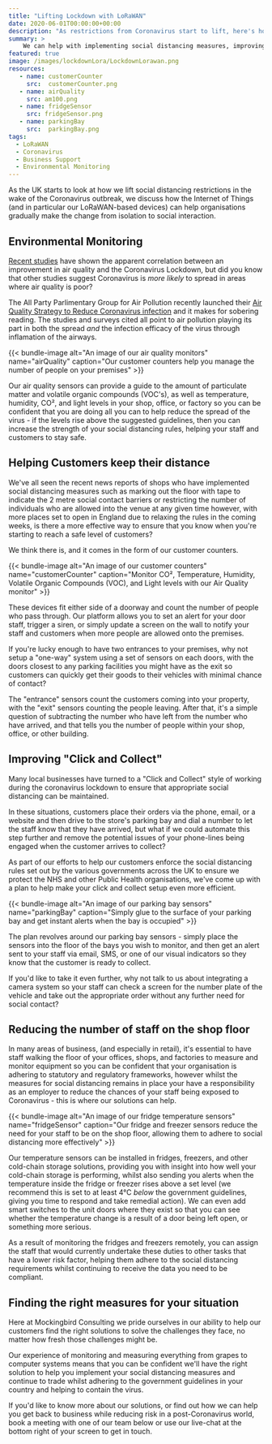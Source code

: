 ```yaml
--- 
title: "Lifting Lockdown with LoRaWAN"
date: 2020-06-01T00:00:00+00:00 
description: "As restrictions from Coronavirus start to lift, here's how we can help you get back into business whilst ensuring the safety of your customers"
summary: >
    We can help with implementing social distancing measures, improving click and connect facilities, and monitoring your environment for the conditions that are most likely to help Coronavirus spread.
featured: true
image: /images/lockdownLora/LockdownLorawan.png
resources: 
   - name: customerCounter
     src:  customerCounter.png
   - name: airQuality
     src: am100.png
   - name: fridgeSensor
     src: fridgeSensor.png
   - name: parkingBay
     src:  parkingBay.png
tags:
  - LoRaWAN 
  - Coronavirus
  - Business Support
  - Environmental Monitoring
---
```


As the UK starts to look at how we lift social distancing restrictions in the wake of the Coronavirus outbreak, we discuss how the Internet of Things (and in particular our LoRaWAN-based devices) can help organisations gradually make the change from isolation to social interaction.
## Environmental Monitoring

[Recent studies](https://www.theguardian.com/environment/2020/apr/30/clean-air-in-europe-during-lockdown-leads-to-11000-fewer-deaths) have shown the apparent correlation between an improvement in air quality and the Coronavirus Lockdown, but did you know that other studies suggest Coronavirus is *more likely* to spread in areas where air quality is poor?

The All Party Parlimentary Group for Air Pollution recently launched their [Air Quality Strategy to Reduce Coronavirus infection](https://appgairpollution.org/2020/05/29/air-quality-strategy-to-reduce-coronavirus-infection/) and it makes for sobering reading.  The studies and surveys cited all point to air pollution playing its part in both the spread *and* the infection efficacy of the virus through inflamation of the airways.  

{{< bundle-image alt="An image of our air quality monitors" name="airQuality" caption="Our customer counters help you manage the number of people on your premises" >}}

Our air quality sensors can provide a guide to the amount of particulate matter and volatile organic compounds (VOC's), as well as temperature, humidity, CO², and light levels in your shop, office, or factory so you can be confident that you are doing all you can to help reduce the spread of the virus - if the levels rise above the suggested guidelines, then you can increase the strength of your social distancing rules, helping your staff and customers to stay safe.

## Helping Customers keep their distance
We've all seen the recent news reports of shops who have implemented social distancing measures such as marking out the floor with tape to indicate the 2 metre social contact barriers or restricting the number of individuals who are allowed into the venue at any given time however, with more places set to open in England due to relaxing the rules in the coming weeks, is there a more effective way to ensure that you know when you're starting to reach a safe level of customers?

We think there is, and it comes in the form of our customer counters.

{{< bundle-image alt="An image of our customer counters" name="customerCounter" caption="Monitor CO², Temperature, Humidity, Volatile Organic Compounds (VOC), and Light levels with our Air Quality monitor" >}}

These devices fit either side of a doorway and count the number of people who pass through. Our platform allows you to set an alert for your door staff, trigger a siren, or simply update a screen on the wall to notify your staff and customers when more people are allowed onto the premises.

If you're lucky enough to have two entrances to your premises, why not setup a "one-way" system using a set of sensors on each doors, with the doors closest to any parking facilities you might have as the exit so customers can quickly get their goods to their vehicles with minimal chance of contact?

The "entrance" sensors count the customers coming into your property, with the "exit" sensors counting the people leaving. After that, it's a simple question of subtracting the number who have left from the number who have arrived, and that tells you the number of people within your shop, office, or other building.

## Improving "Click and Collect"
Many local businesses have turned to a "Click and Collect" style of working during the coronavirus lockdown to ensure that appropriate social distancing can be maintained.

In these situations, customers place their orders via the phone, email, or a website and then drive to the store's parking bay and dial a number to let the staff know that they have arrived, but what if we could automate this step further and remove the potential issues of your phone-lines being engaged when the customer arrives to collect?

As part of our efforts to help our customers enforce the social distancing rules set out by the various governments across the UK to ensure we protect the NHS and other Public Health organisations, we've come up with a plan to help make your click and collect setup even more efficient.

{{< bundle-image alt="An image of our parking bay sensors" name="parkingBay" caption="Simply glue to the surface of your parking bay and get instant alerts when the bay is occupied" >}}

The plan revolves around our parking bay sensors - simply place the sensors into the floor of the bays you wish to monitor, and then get an alert sent to your staff via email, SMS, or one of our visual indicators so they know that the customer is ready to collect.

If you'd like to take it even further, why not talk to us about integrating a camera system so your staff can check a screen for the number plate of the vehicle and take out the appropriate order without any further need for social contact?

## Reducing the number of staff on the shop floor

In many areas of business, (and especially in retail), it's essential to have staff walking the floor of your offices, shops, and factories to measure and monitor equipment so you can be confident that your organisation is adhering to statutory and regulatory frameworks, however whilst the measures for social distancing remains in place your have a responsibility as an employer to reduce the chances of your staff being exposed to Coronavirus - this is where our solutions can help.

{{< bundle-image alt="An image of our fridge temperature sensors" name="fridgeSensor" caption="Our fridge and freezer sensors reduce the need for your staff to be on the shop floor, allowing them to adhere to social distancing more effectively" >}}

Our temperature sensors can be installed in fridges, freezers, and other cold-chain storage solutions, providing you with insight into how well your cold-chain storage is performing, whilst also sending you alerts when the temperature inside the fridge or freezer rises above a set level (we recommend this is set to at least 4°C *below* the government guidelines, giving you time to respond and take remedial action). We can even add smart switches to the unit doors where they exist so that you can see whether the temperature change is a result of a door being left open, or something more serious.

As a result of monitoring the fridges and freezers remotely, you can assign the staff that would currently undertake these duties to other tasks that have a lower risk factor, helping them adhere to the social distancing requirements whilst continuing to receive the data you need to be compliant.

## Finding the right measures for your situation

Here at Mockingbird Consulting we pride ourselves in our ability to help our customers find the right solutions to solve the challenges they face, no matter how fresh those challenges might be.

Our experience of monitoring and measuring everything from grapes to computer systems means that you can be confident we'll have the right solution to help you implement your social distancing measures and continue to trade whilst adhering to the government guidelines in your country and helping to contain the virus.

If you'd like to know more about our solutions, or find out how we can help you get back to business while reducing risk in a post-Coronavirus world, book a meeting with one of our team below or use our live-chat at the bottom right of your screen to get in touch.
